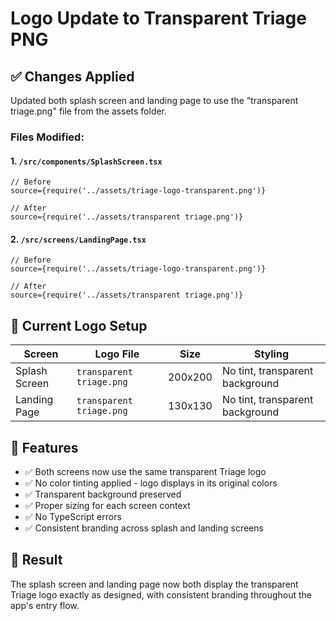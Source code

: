 # Logo Update to Transparent Triage PNG

## ✅ Changes Applied

Updated both splash screen and landing page to use the "transparent triage.png" file from the assets folder.

### Files Modified:

#### 1. `/src/components/SplashScreen.tsx`
```tsx
// Before
source={require('../assets/triage-logo-transparent.png')}

// After
source={require('../assets/transparent triage.png')}
```

#### 2. `/src/screens/LandingPage.tsx`
```tsx
// Before
source={require('../assets/triage-logo-transparent.png')}

// After
source={require('../assets/transparent triage.png')}
```

## 🎯 Current Logo Setup

| Screen | Logo File | Size | Styling |
|--------|-----------|------|---------|
| Splash Screen | `transparent triage.png` | 200x200 | No tint, transparent background |
| Landing Page | `transparent triage.png` | 130x130 | No tint, transparent background |

## 📱 Features

- ✅ Both screens now use the same transparent Triage logo
- ✅ No color tinting applied - logo displays in its original colors
- ✅ Transparent background preserved
- ✅ Proper sizing for each screen context
- ✅ No TypeScript errors
- ✅ Consistent branding across splash and landing screens

## 🌟 Result

The splash screen and landing page now both display the transparent Triage logo exactly as designed, with consistent branding throughout the app's entry flow.
